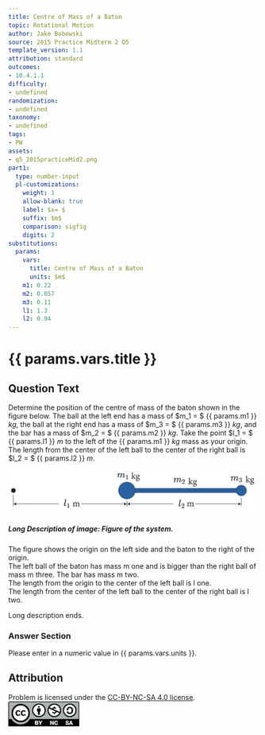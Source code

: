 ```yaml
---
title: Centre of Mass of a Baton
topic: Rotational Motion
author: Jake Bobowski
source: 2015 Practice Midterm 2 Q5
template_version: 1.1
attribution: standard
outcomes:
- 10.4.1.1
difficulty:
- undefined
randomization:
- undefined
taxonomy:
- undefined
tags:
- PW
assets:
- q5_2015practiceMid2.png
part1:
  type: number-input
  pl-customizations:
    weight: 1
    allow-blank: true
    label: $x= $
    suffix: $m$
    comparison: sigfig
    digits: 2
substitutions:
  params:
    vars:
      title: Centre of Mass of a Baton
      units: $m$
    m1: 0.22
    m2: 0.057
    m3: 0.11
    l1: 1.3
    l2: 0.94
---
```

# {{ params.vars.title }}

## Question Text

Determine the position of the centre of mass of the baton shown in the figure below.
The ball at the left end has a mass of $m_1 = $ {{ params.m1 }} $kg$, the ball at the right end has a mass of $m_3 = $ {{ params.m3 }} $kg$, and the bar has a mass of $m_2 = $ {{ params.m2 }} $kg$.
Take the point $l_1 = $ {{ params.l1 }} $m$ to the left of the {{ params.m1 }} $kg$ mass as your origin.
The length from the center of the left ball to the center of the right ball is $l_2 = $ {{ params.l2 }} $m$.

<img longdesc="Centre of Mass of a Baton.md#desc" alt="Figure of the system." src="q5_2015practiceMid2.png">

<div id="desc">
<h5>Long Description of image: Figure of the system.</h5>
The figure shows the origin on the left side and the baton to the right of the origin.<br>
The left ball of the baton has mass m one and is bigger than the right ball of mass m three. The bar has mass m two.<br>
The length from the origin to the center of the left ball is l one.<br>
The length from the center of the left ball to the center of the right ball is l two.
<p>Long description ends.</p>
<div>

### Answer Section

Please enter in a numeric value in {{ params.vars.units }}.

## Attribution

Problem is licensed under the [CC-BY-NC-SA 4.0 license](https://creativecommons.org/licenses/by-nc-sa/4.0/).<br> ![The Creative Commons 4.0 license requiring attribution-BY, non-commercial-NC, and share-alike-SA license.](https://raw.githubusercontent.com/firasm/bits/master/by-nc-sa.png)